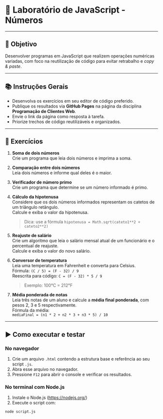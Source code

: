 # 🧮 Laboratório de JavaScript - Números

---

## 🎯 Objetivo

Desenvolver programas em JavaScript que realizem operações numéricas variadas, com foco na reutilização de código para evitar retrabalho e *copy & paste*.

---

## 📚 Instruções Gerais

- Desenvolva os exercícios em seu editor de código preferido.  
- Publique os resultados via **GitHub Pages** na página da disciplina **Programação de Clientes Web**.  
- Envie o link da página como resposta à tarefa.  
- Priorize trechos de código reutilizáveis e organizados.

---

## 📝 Exercícios

1. **Soma de dois números**  
   Crie um programa que leia dois números e imprima a soma.

2. **Comparação entre dois números**  
   Leia dois números e informe qual deles é o maior.

3. **Verificador de número primo**  
   Crie um programa que determine se um número informado é primo.

4. **Cálculo da hipotenusa**  
   Considere que os dois números informados representam os catetos de um triângulo retângulo.  
   Calcule e exiba o valor da hipotenusa.  
   > Dica: use a fórmula `hipotenusa = Math.sqrt(cateto1**2 + cateto2**2)`

5. **Reajuste de salário**  
   Crie um algoritmo que leia o salário mensal atual de um funcionário e o percentual de reajuste.  
   Calcule e exiba o valor do novo salário.

6. **Conversor de temperatura**  
   Leia uma temperatura em Fahrenheit e converta para Celsius.  
   Fórmula: `(C / 5) = (F - 32) / 9`  
   Reescrita para código: `C = (F - 32) * 5 / 9`  
   > Exemplo: 100°C = 212°F

7. **Média ponderada de notas**  
   Leia três notas de um aluno e calcule a **média final ponderada**, com pesos 2, 3 e 5 respectivamente.  
   Fórmula da média:  
   `mediaFinal = (n1 * 2 + n2 * 3 + n3 * 5) / 10`

---

## ▶️ Como executar e testar

### No navegador

1. Crie um arquivo `.html` contendo a estrutura base e referência ao seu script `.js`.
2. Abra esse arquivo no navegador.
3. Pressione `F12` para abrir o console e verificar os resultados.

### No terminal com Node.js

1. Instale o Node.js (https://nodejs.org/)
2. Execute o script com:

```bash
node script.js
